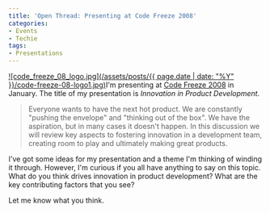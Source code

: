 ```yaml
---
title: 'Open Thread: Presenting at Code Freeze 2008'
categories:
- Events
- Techie
tags:
- Presentations
---
```


[![code_freeze_08_logo.jpg](/assets/posts/{{ page.date | date: "%Y" }}/code-freeze-08-logo1.jpg)](http://www.umsec.umn.edu/code_freeze_08/)I'm presenting at [Code Freeze 2008](http://www.umsec.umn.edu/code_freeze_08/) in January. The title of my presentation is _Innovation in Product Development_.

> Everyone wants to have the next hot product. We are constantly "pushing
the envelope" and "thinking out of the box". We have the aspiration, but
in many cases it doesn't happen. In this discussion we will review key
aspects to fostering innovation in a development team, creating room to
play and ultimately making great products.

I've got some ideas for my presentation and a theme I'm thinking of winding it through. However, I'm curious if you all have anything to say on this topic. What do you think drives innovation in product development? What are the key contributing factors that you see?

Let me know what you think.

